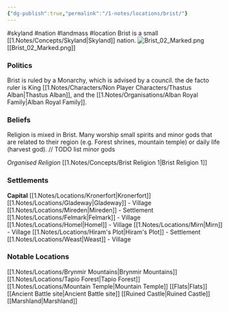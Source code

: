 ```yaml
---
{"dg-publish":true,"permalink":"/1-notes/locations/brist/"}
---
```


#skyland #nation #landmass #location
Brist is a small [[1.Notes/Concepts/Skyland\|Skyland]] nation.
![Brist_02_Marked.png](/img/user/1.Notes/Assets/Brist_02_Marked.png) 
[[Brist_02_Marked.png]]

### Politics
Brist is ruled by a Monarchy, which is advised by a council.
the de facto ruler is King [[1.Notes/Characters/Non Player Characters/Thastus Alban\|Thastus Alban]], and the [[1.Notes/Organisations/Alban Royal Family\|Alban Royal Family]].
### Beliefs
Religion is mixed in Brist. Many worship small spirits and minor gods that are related to their region (e.g. Forest shrines, mountain temple) or daily life (harvest god). 
// TODO list minor gods

*Organised Religion*
[[1.Notes/Concepts/Brist Religion 1\|Brist Religion 1]]
### Settlements
**Capital** [[1.Notes/Locations/Kronerfort\|Kronerfort]]
[[1.Notes/Locations/Gladeway\|Gladeway]] - Village
[[1.Notes/Locations/Mireden\|Mireden]] - Settlement
[[1.Notes/Locations/Felmark\|Felmark]] - Village
[[1.Notes/Locations/Homel\|Homel]] - Village
[[1.Notes/Locations/Mirn\|Mirn]] - Village
[[1.Notes/Locations/Hiram's Plot\|Hiram's Plot]] - Settlement
[[1.Notes/Locations/Weast\|Weast]] - Village
### Notable Locations
[[1.Notes/Locations/Brynmir Mountains\|Brynmir Mountains]]
[[1.Notes/Locations/Tapio Forest\|Tapio Forest]]
[[1.Notes/Locations/Mountain Temple\|Mountain Temple]]
[[Flats\|Flats]]
[[Ancient Battle site\|Ancient Battle site]]
[[Ruined Castle\|Ruined Castle]]
[[Marshland\|Marshland]]








